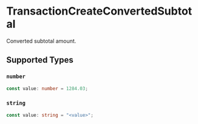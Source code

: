 # TransactionCreateConvertedSubtotal

Converted subtotal amount.


## Supported Types

### `number`

```typescript
const value: number = 1284.03;
```

### `string`

```typescript
const value: string = "<value>";
```

